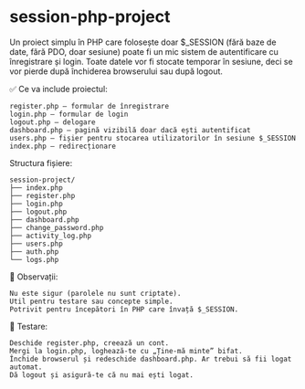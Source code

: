 # session-php-project

Un proiect simplu în PHP care folosește doar $_SESSION (fără baze de date, fără PDO, doar sesiune) poate fi un mic sistem de autentificare cu înregistrare și login. Toate datele vor fi stocate temporar în sesiune, deci se vor pierde după închiderea browserului sau după logout.

✅ Ce va include proiectul:
```
register.php – formular de înregistrare
login.php – formular de login
logout.php – delogare
dashboard.php – pagină vizibilă doar dacă ești autentificat
users.php – fișier pentru stocarea utilizatorilor în sesiune $_SESSION
index.php – redirecționare

```

Structura fișiere:
```
session-project/
├── index.php
├── register.php
├── login.php
├── logout.php
├── dashboard.php
├── change_password.php
├── activity_log.php
├── users.php
├── auth.php
└── logs.php
```


📝 Observații:
```
Nu este sigur (parolele nu sunt criptate).
Util pentru testare sau concepte simple.
Potrivit pentru începători în PHP care învață $_SESSION.
```

🧪 Testare:
```
Deschide register.php, creează un cont.
Mergi la login.php, loghează-te cu „Ține-mă minte” bifat.
Închide browserul și redeschide dashboard.php. Ar trebui să fii logat automat.
Dă logout și asigură-te că nu mai ești logat.

```
